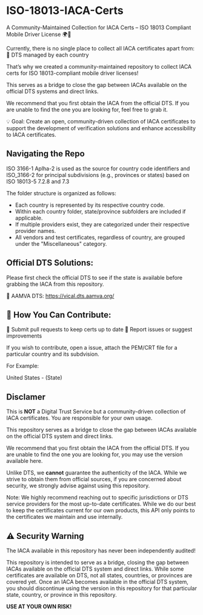 # ISO-18013-IACA-Certs

A Community-Maintained Collection for IACA Certs – ISO 18013 Compliant Mobile Driver License 🌍📲

Currently, there is no single place to collect all IACA certificates apart from:
 🔹 DTS managed by each country

That’s why we created a community-maintained repository to collect IACA certs for ISO 18013-compliant mobile driver licenses!

This serves as a bridge to close the gap between IACAs available on the official DTS systems and direct links.

We recommend that you first obtain the IACA from the official DTS. If you are unable to find the one you are looking for, feel free to grab it.

💡 Goal: Create an open, community-driven collection of IACA certificates to support the development of verification solutions and enhance accessibility to IACA certificates.

## Navigating the Repo

ISO 3166-1 Aplha-2 is used as the source for country code identifiers and ISO_3166-2 for principal subdivisions (e.g., provinces or states) based on ISO 18013-5 7.2.8 and 7.3

The folder structure is organized as follows:

- Each country is represented by its respective country code.
- Within each country folder, state/province subfolders are included if applicable.
- If multiple providers exist, they are categorized under their respective provider names.
- All vendors and test certificates, regardless of country, are grouped under the "Miscellaneous" category.

## Official DTS Solutions:

Please first check the official DTS to see if the state is available before grabbing the IACA from this repository.

🔹 AAMVA DTS: https://vical.dts.aamva.org/

## 👥 How You Can Contribute:
 🔹 Submit pull requests to keep certs up to date
 🔹 Report issues or suggest improvements

If you wish to contribute, open a issue, attach the PEM/CRT file for a particular country and its subdvision.

For Example:

United States - (State)

## Disclamer

This is **NOT** a Digital Trust Service but a community-driven collection of IACA certificates. You are responsible for your own usage.  

This repository serves as a bridge to close the gap between IACAs available on the official DTS system and direct links.  

We recommend that you first obtain the IACA from the official DTS. If you are unable to find the one you are looking for, you may use the version available here.  

Unlike DTS, we **cannot** guarantee the authenticity of the IACA. While we strive to obtain them from official sources, if you are concerned about security, we strongly advise against using this repository.

Note: We highly recommend reaching out to specific jurisdictions or DTS service providers for the most up-to-date certificates. While we do our best to keep the certificates current for our own products, this API only points to the certificates we maintain and use internally.

## ⚠️ Security Warning

The IACA available in this repository has never been independently audited!

This repository is intended to serve as a bridge, closing the gap between IACAs available on the official DTS system and direct links. While some certificates are available on DTS, not all states, countries, or provinces are covered yet. Once an IACA becomes available in the official DTS system, you should discontinue using the version in this repository for that particular state, country, or province in this repository.

**USE AT YOUR OWN RISK!**